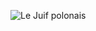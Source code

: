 ![Le Juif polonais](https://upload.wikimedia.org/wikipedia/commons/thumb/e/ee/Khalili_Collection_Hajj_and_Arts_of_Pilgrimage_Talismanic_shirt.jpg/400px-Khalili_Collection_Hajj_and_Arts_of_Pilgrimage_Talismanic_shirt.jpg)